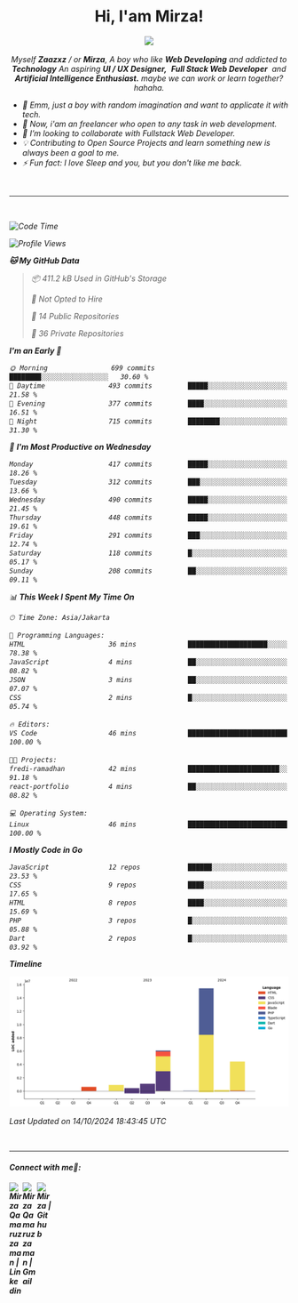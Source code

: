 <h1 align="center">Hi, I'am Mirza!</h1>
<p align="center">
  <a href="https://github.com/Ratheshan03/readme-typing-svg"><img src="https://readme-typing-svg.herokuapp.com?lines=UI+/+UX+Designer;Full+Stack+Web+Developer;IT+Enthusiast;Artificial+Intelligence+Addicted;&center=true&width=500&height=50"></a>
</p>

<p align="center">
  <em>
    Myself <b>Zaazxz</b> / or <b>Mirza</b>, A boy who like <b>Web Developing</b> and addicted to <b>Technology</b>
    An aspiring <b>UI / UX Designer,</b>&nbsp; <b>Full Stack Web Developer</b>&nbsp; and <b> Artificial Intelligence Enthusiast.</b> maybe we can work or learn together? hahaha.
  <br>
</p>

- 🧞 Emm, just a boy with random imagination and want to applicate it with tech.
- 🔭 Now, i'am an freelancer who open to any task in web development.
- 👯 I’m looking to collaborate with Fullstack Web Developer.
- 💡 Contributing to Open Source Projects and learn something new is always been a goal to me.
- ⚡ Fun fact: I love Sleep and you, but you don't like me back.
<br>

---

<br>

<!--START_SECTION:waka-->
![Code Time](http://img.shields.io/badge/Code%20Time-738%20hrs%2056%20mins-blue)

![Profile Views](http://img.shields.io/badge/Profile%20Views-0-blue)

**🐱 My GitHub Data** 

> 📦 411.2 kB Used in GitHub's Storage 
 > 
> 🚫 Not Opted to Hire
 > 
> 📜 14 Public Repositories 
 > 
> 🔑 36 Private Repositories 
 > 
**I'm an Early 🐤** 

```text
🌞 Morning                699 commits         ████████░░░░░░░░░░░░░░░░░   30.60 % 
🌆 Daytime                493 commits         █████░░░░░░░░░░░░░░░░░░░░   21.58 % 
🌃 Evening                377 commits         ████░░░░░░░░░░░░░░░░░░░░░   16.51 % 
🌙 Night                  715 commits         ████████░░░░░░░░░░░░░░░░░   31.30 % 
```
📅 **I'm Most Productive on Wednesday** 

```text
Monday                   417 commits         █████░░░░░░░░░░░░░░░░░░░░   18.26 % 
Tuesday                  312 commits         ███░░░░░░░░░░░░░░░░░░░░░░   13.66 % 
Wednesday                490 commits         █████░░░░░░░░░░░░░░░░░░░░   21.45 % 
Thursday                 448 commits         █████░░░░░░░░░░░░░░░░░░░░   19.61 % 
Friday                   291 commits         ███░░░░░░░░░░░░░░░░░░░░░░   12.74 % 
Saturday                 118 commits         █░░░░░░░░░░░░░░░░░░░░░░░░   05.17 % 
Sunday                   208 commits         ██░░░░░░░░░░░░░░░░░░░░░░░   09.11 % 
```


📊 **This Week I Spent My Time On** 

```text
🕑︎ Time Zone: Asia/Jakarta

💬 Programming Languages: 
HTML                     36 mins             ████████████████████░░░░░   78.38 % 
JavaScript               4 mins              ██░░░░░░░░░░░░░░░░░░░░░░░   08.82 % 
JSON                     3 mins              ██░░░░░░░░░░░░░░░░░░░░░░░   07.07 % 
CSS                      2 mins              █░░░░░░░░░░░░░░░░░░░░░░░░   05.74 % 

🔥 Editors: 
VS Code                  46 mins             █████████████████████████   100.00 % 

🐱‍💻 Projects: 
fredi-ramadhan           42 mins             ███████████████████████░░   91.18 % 
react-portfolio          4 mins              ██░░░░░░░░░░░░░░░░░░░░░░░   08.82 % 

💻 Operating System: 
Linux                    46 mins             █████████████████████████   100.00 % 
```

**I Mostly Code in Go** 

```text
JavaScript               12 repos            ██████░░░░░░░░░░░░░░░░░░░   23.53 % 
CSS                      9 repos             ████░░░░░░░░░░░░░░░░░░░░░   17.65 % 
HTML                     8 repos             ████░░░░░░░░░░░░░░░░░░░░░   15.69 % 
PHP                      3 repos             █░░░░░░░░░░░░░░░░░░░░░░░░   05.88 % 
Dart                     2 repos             █░░░░░░░░░░░░░░░░░░░░░░░░   03.92 % 
```



**Timeline**

![Lines of Code chart](https://raw.githubusercontent.com/zaazxz/zaazxz/main/assets/bar_graph.png)


 Last Updated on 14/10/2024 18:43:45 UTC
<!--END_SECTION:waka-->

<br>

---

<h4> Connect with me🤝: <h4>
  </hr>
  <a href="https://www.linkedin.com/in/mirzaqamaruzzaman18/">
   <img align="left" alt=" Mirza Qamaruzzaman | Linkedin" width="24px" src="https://www.vectorlogo.zone/logos/linkedin/linkedin-icon.svg" />
  </a>
  <a href="mailto:mirzaqamaruzzaman18@gmail.com">
    <img align="left" alt=" Mirza Qamaruzzaman | Gmail" width="26px" src="https://www.vectorlogo.zone/logos/gmail/gmail-icon.svg" />
  </a>
   <a href="https://github.com/zaazxz">
    <img align="left" alt=" Mirza | Github" width="26px" src="https://www.vectorlogo.zone/logos/github/github-tile.svg" />
  </a>
  <br>
